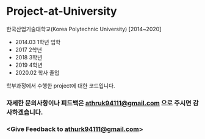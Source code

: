 # Project-at-University

한국산업기술대학교(Korea Polytechnic University) [2014~2020]


* 2014.03 1학년 입학
* 2017    2학년
* 2018    3학년
* 2019    4학년
* 2020.02 학사 졸업

학부과정에서 수행한 project에 대한 코드입니다.

### 자세한 문의사항이나 피드백은 athruk94111@gmail.com 으로 주시면 감사하겠습니다.
### <Give Feedback to athurk94111@gmail.com>
